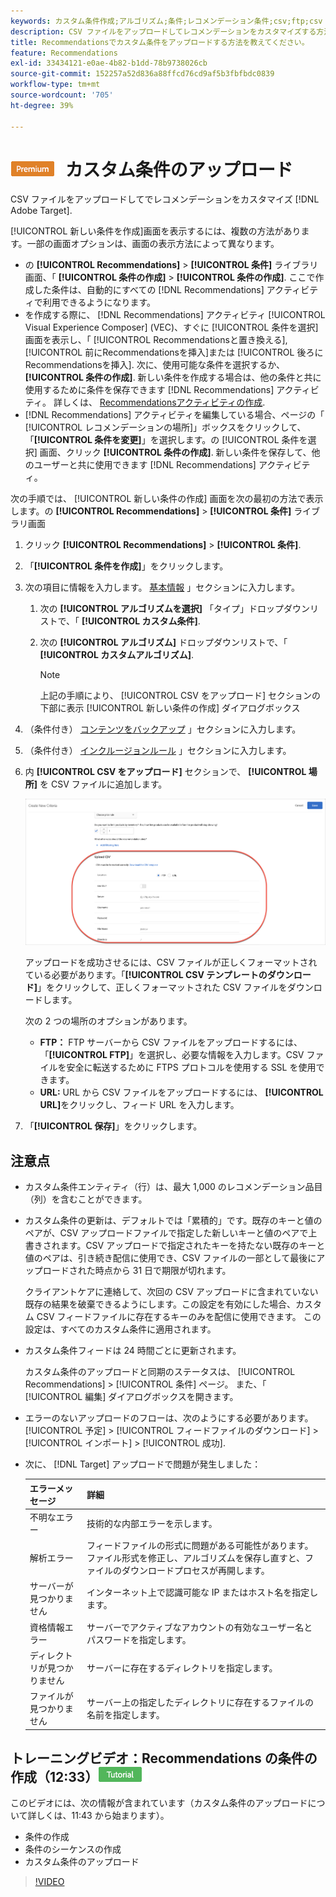 ```yaml
---
keywords: カスタム条件作成;アルゴリズム;条件;レコメンデーション条件;csv;ftp;csv のアップロード
description: CSV ファイルをアップロードしてレコメンデーションをカスタマイズする方法をAdobe [!DNL Target] Recommendations。
title: Recommendationsでカスタム条件をアップロードする方法を教えてください。
feature: Recommendations
exl-id: 33434121-e0ae-4b82-b1dd-78b9738026cb
source-git-commit: 152257a52d836a88ffcd76cd9af5b3fbfbdc0839
workflow-type: tm+mt
source-wordcount: '705'
ht-degree: 39%

---
```


# ![PREMIUM](/help/main/assets/premium.png) カスタム条件のアップロード

CSV ファイルをアップロードしてでレコメンデーションをカスタマイズ [!DNL Adobe Target].

[!UICONTROL 新しい条件を作成]画面を表示するには、複数の方法があります。一部の画面オプションは、画面の表示方法によって異なります。

* の **[!UICONTROL Recommendations]** > **[!UICONTROL 条件]** ライブラリ画面、「 **[!UICONTROL 条件の作成]** > **[!UICONTROL 条件の作成]**. ここで作成した条件は、自動的にすべての [!DNL Recommendations] アクティビティで利用できるようになります。
* を作成する際に、 [!DNL Recommendations] アクティビティ [!UICONTROL Visual Experience Composer] (VEC)、すぐに [!UICONTROL 条件を選択] 画面を表示し、「 [!UICONTROL Recommendationsと置き換える], [!UICONTROL 前にRecommendationsを挿入]または [!UICONTROL 後ろにRecommendationsを挿入]. 次に、使用可能な条件を選択するか、 **[!UICONTROL 条件の作成]**. 新しい条件を作成する場合は、他の条件と共に使用するために条件を保存できます [!DNL Recommendations] アクティビティ。 詳しくは、 [Recommendationsアクティビティの作成](/help/main/c-recommendations/t-create-recs-activity/create-recs-activity.md).
* [!DNL Recommendations] アクティビティを編集している場合、ページの「 [!UICONTROL レコメンデーションの場所]」ボックスをクリックして、「**[!UICONTROL 条件を変更]**」を選択します。の [!UICONTROL 条件を選択] 画面、クリック **[!UICONTROL 条件の作成]**. 新しい条件を保存して、他のユーザーと共に使用できます [!DNL Recommendations] アクティビティ。

次の手順では、 [!UICONTROL 新しい条件の作成] 画面を次の最初の方法で表示します。の **[!UICONTROL Recommendations]** > **[!UICONTROL 条件]** ライブラリ画面

1. クリック **[!UICONTROL Recommendations]** > **[!UICONTROL 条件]**.

1. 「**[!UICONTROL 条件を作成]**」をクリックします。

1. 次の項目に情報を入力します。 [基本情報](/help/main/c-recommendations/c-algorithms/create-new-algorithm.md#info) 」セクションに入力します。

   1. 次の **[!UICONTROL アルゴリズムを選択]** 「タイプ」ドロップダウンリストで、「 **[!UICONTROL カスタム条件]**.

   1. 次の **[!UICONTROL アルゴリズム]** ドロップダウンリストで、「 **[!UICONTROL カスタムアルゴリズム]**.

      >[!NOTE]
      >
      >上記の手順により、 [!UICONTROL CSV をアップロード] セクションの下部に表示 [!UICONTROL 新しい条件の作成] ダイアログボックス

1. （条件付き） [コンテンツをバックアップ](/help/main/c-recommendations/c-algorithms/create-new-algorithm.md#content) 」セクションに入力します。

1. （条件付き） [インクルージョンルール](/help/main/c-recommendations/c-algorithms/create-new-algorithm.md#inclusion) 」セクションに入力します。

1. 内 **[!UICONTROL CSV をアップロード]** セクションで、 **[!UICONTROL 場所]** を CSV ファイルに追加します。

   ![「CSV のアップロード」セクション](assets/upload-csv.png)

   アップロードを成功させるには、CSV ファイルが正しくフォーマットされている必要があります。「**[!UICONTROL CSV テンプレートのダウンロード]**」をクリックして、正しくフォーマットされた CSV ファイルをダウンロードします。

   次の 2 つの場所のオプションがあります。

   * **FTP：** FTP サーバーから CSV ファイルをアップロードするには、「**[!UICONTROL FTP]**」を選択し、必要な情報を入力します。CSV ファイルを安全に転送するために FTPS プロトコルを使用する SSL を使用できます。
   * **URL:** URL から CSV ファイルをアップロードするには、 **[!UICONTROL URL]**&#x200B;をクリックし、フィード URL を入力します。

1. 「**[!UICONTROL 保存]**」をクリックします。

## 注意点

* カスタム条件エンティティ（行）は、最大 1,000 のレコメンデーション品目（列）を含むことができます。

* カスタム条件の更新は、デフォルトでは「累積的」です。既存のキーと値のペアが、CSV アップロードファイルで指定した新しいキーと値のペアで上書きされます。CSV アップロードで指定されたキーを持たない既存のキーと値のペアは、引き続き配信に使用でき、CSV ファイルの一部として最後にアップロードされた時点から 31 日で期限が切れます。

   クライアントケアに連絡して、次回の CSV アップロードに含まれていない既存の結果を破棄できるようにします。この設定を有効にした場合、カスタム CSV フィードファイルに存在するキーのみを配信に使用できます。 この設定は、すべてのカスタム条件に適用されます。

* カスタム条件フィードは 24 時間ごとに更新されます。

   カスタム条件のアップロードと同期のステータスは、 [!UICONTROL Recommendations] > [!UICONTROL 条件] ページ。 また、「 [!UICONTROL 編集] ダイアログボックスを開きます。

* エラーのないアップロードのフローは、次のようにする必要があります。 [!UICONTROL 予定] > [!UICONTROL フィードファイルのダウンロード] > [!UICONTROL インポート] > [!UICONTROL 成功].

* 次に、 [!DNL Target] アップロードで問題が発生しました：

   | エラーメッセージ | 詳細 |
   |--- |--- |
   | 不明なエラー | 技術的な内部エラーを示します。 |
   | 解析エラー | フィードファイルの形式に問題がある可能性があります。ファイル形式を修正し、アルゴリズムを保存し直すと、ファイルのダウンロードプロセスが再開します。 |
   | サーバーが見つかりません | インターネット上で認識可能な IP またはホスト名を指定します。 |
   | 資格情報エラー | サーバーでアクティブなアカウントの有効なユーザー名とパスワードを指定します。 |
   | ディレクトリが見つかりません | サーバーに存在するディレクトリを指定します。 |
   | ファイルが見つかりません | サーバー上の指定したディレクトリに存在するファイルの名前を指定します。 |

## トレーニングビデオ：Recommendations の条件の作成（12:33）![チュートリアルバッジ](/help/main/assets/tutorial.png)

このビデオには、次の情報が含まれています（カスタム条件のアップロードについて詳しくは、11:43 から始まります）。

* 条件の作成
* 条件のシーケンスの作成
* カスタム条件のアップロード

>[!VIDEO](https://video.tv.adobe.com/v/27694?quality=12)
